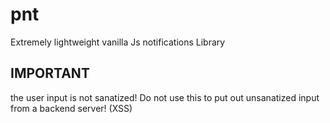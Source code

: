 # pnt

Extremely lightweight vanilla Js notifications Library

## IMPORTANT
the user input is not sanatized! Do not use this to put out unsanatized input from a backend server! (XSS)
